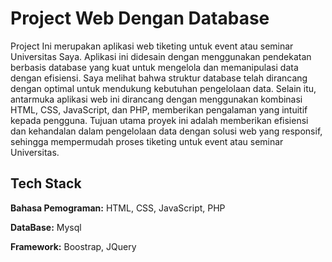 
# Project Web Dengan Database

Project Ini merupakan aplikasi web tiketing untuk event atau seminar Universitas Saya. Aplikasi ini didesain dengan menggunakan pendekatan berbasis database yang kuat untuk mengelola dan memanipulasi data dengan efisiensi. Saya melihat bahwa struktur database telah dirancang dengan optimal untuk mendukung kebutuhan pengelolaan data. Selain itu, antarmuka aplikasi web ini dirancang dengan menggunakan kombinasi HTML, CSS, JavaScript, dan PHP, memberikan pengalaman yang intuitif kepada pengguna. Tujuan utama proyek ini adalah memberikan efisiensi dan kehandalan dalam pengelolaan data dengan solusi web yang responsif, sehingga mempermudah proses tiketing untuk event atau seminar Universitas.
## Tech Stack

**Bahasa Pemograman:** HTML, CSS, JavaScript, PHP 

**DataBase:** Mysql

**Framework:** Boostrap, JQuery



